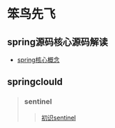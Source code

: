 # 笨鸟先飞


## spring源码核心源码解读
* [spring核心概念](https://github.com/yaomz/notepad/issues/1)

## springclould
> ### sentinel
>> [初识sentinel](https://github.com/yaomz/How-to-touch-the-fish/issues/2#issue-1352294198)
